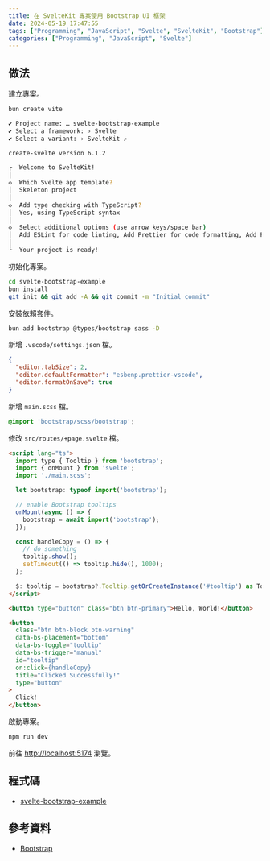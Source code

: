 ```yaml
---
title: 在 SvelteKit 專案使用 Bootstrap UI 框架
date: 2024-05-19 17:47:55
tags: ["Programming", "JavaScript", "Svelte", "SvelteKit", "Bootstrap"]
categories: ["Programming", "JavaScript", "Svelte"]
---
```


## 做法

建立專案。

```bash
bun create vite

✔ Project name: … svelte-bootstrap-example
✔ Select a framework: › Svelte
✔ Select a variant: › SvelteKit ↗

create-svelte version 6.1.2

┌  Welcome to SvelteKit!
│
◇  Which Svelte app template?
│  Skeleton project
│
◇  Add type checking with TypeScript?
│  Yes, using TypeScript syntax
│
◇  Select additional options (use arrow keys/space bar)
│  Add ESLint for code linting, Add Prettier for code formatting, Add Playwright for browser testing, Add Vitest for unit testing
│
└  Your project is ready!
```

初始化專案。

```bash
cd svelte-bootstrap-example
bun install
git init && git add -A && git commit -m "Initial commit"
```

安裝依賴套件。

```bash
bun add bootstrap @types/bootstrap sass -D
```

新增 `.vscode/settings.json` 檔。

```json
{
  "editor.tabSize": 2,
  "editor.defaultFormatter": "esbenp.prettier-vscode",
  "editor.formatOnSave": true
}
```

新增 `main.scss` 檔。

```scss
@import 'bootstrap/scss/bootstrap';
```

修改 `src/routes/+page.svelte` 檔。

```html
<script lang="ts">
  import type { Tooltip } from 'bootstrap';
  import { onMount } from 'svelte';
  import './main.scss';

  let bootstrap: typeof import('bootstrap');

  // enable Bootstrap tooltips
  onMount(async () => {
    bootstrap = await import('bootstrap');
  });

  const handleCopy = () => {
    // do something
    tooltip.show();
    setTimeout(() => tooltip.hide(), 1000);
  };

  $: tooltip = bootstrap?.Tooltip.getOrCreateInstance('#tooltip') as Tooltip;
</script>

<button type="button" class="btn btn-primary">Hello, World!</button>

<button
  class="btn btn-block btn-warning"
  data-bs-placement="bottom"
  data-bs-toggle="tooltip"
  data-bs-trigger="manual"
  id="tooltip"
  on:click={handleCopy}
  title="Clicked Successfully!"
  type="button"
>
  Click!
</button>
```

啟動專案。

```bash
npm run dev
```

前往 <http://localhost:5174> 瀏覽。

## 程式碼

- [svelte-bootstrap-example](https://github.com/memochou1993/svelte-bootstrap-example)

## 參考資料

- [Bootstrap](https://getbootstrap.com/)
